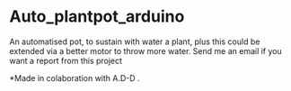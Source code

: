 # Auto_plantpot_arduino
  An automatised pot, to sustain with water a plant, plus this could be extended via a better motor to throw more water. Send me an email if you want a report from this project

*Made in colaboration with A.D-D .
